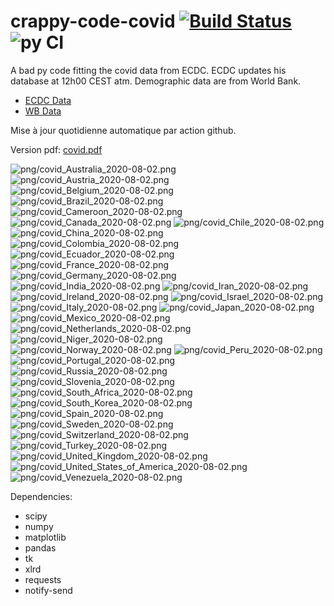 # crappy-code-covid [![Build Status](https://cloud.drone.io/api/badges/a-lemonnier/crappy-code-covid/status.svg)](https://cloud.drone.io/a-lemonnier/crappy-code-covid) ![py CI](https://github.com/a-lemonnier/crappy-code-covid/workflows/py%20CI/badge.svg)
 
A bad py code fitting the covid data from ECDC. ECDC updates his database at 12h00 CEST atm. Demographic data are from World Bank.
 
- [ECDC Data](https://www.ecdc.europa.eu/en/publications-data/download-todays-data-geographic-distribution-covid-19-cases-worldwide)
- [WB Data](https://data.worldbank.org/indicator/sp.pop.totl)
 
 
Mise à jour quotidienne automatique par action github.
 
Version pdf: [covid.pdf](https://github.com/a-lemonnier/crappy-code-covid/raw/master/covid.pdf)
 
![png/covid_Australia_2020-08-02.png](png/covid_Australia_2020-08-02.png)
![png/covid_Austria_2020-08-02.png](png/covid_Austria_2020-08-02.png)
![png/covid_Belgium_2020-08-02.png](png/covid_Belgium_2020-08-02.png)
![png/covid_Brazil_2020-08-02.png](png/covid_Brazil_2020-08-02.png)
![png/covid_Cameroon_2020-08-02.png](png/covid_Cameroon_2020-08-02.png)
![png/covid_Canada_2020-08-02.png](png/covid_Canada_2020-08-02.png)
![png/covid_Chile_2020-08-02.png](png/covid_Chile_2020-08-02.png)
![png/covid_China_2020-08-02.png](png/covid_China_2020-08-02.png)
![png/covid_Colombia_2020-08-02.png](png/covid_Colombia_2020-08-02.png)
![png/covid_Ecuador_2020-08-02.png](png/covid_Ecuador_2020-08-02.png)
![png/covid_France_2020-08-02.png](png/covid_France_2020-08-02.png)
![png/covid_Germany_2020-08-02.png](png/covid_Germany_2020-08-02.png)
![png/covid_India_2020-08-02.png](png/covid_India_2020-08-02.png)
![png/covid_Iran_2020-08-02.png](png/covid_Iran_2020-08-02.png)
![png/covid_Ireland_2020-08-02.png](png/covid_Ireland_2020-08-02.png)
![png/covid_Israel_2020-08-02.png](png/covid_Israel_2020-08-02.png)
![png/covid_Italy_2020-08-02.png](png/covid_Italy_2020-08-02.png)
![png/covid_Japan_2020-08-02.png](png/covid_Japan_2020-08-02.png)
![png/covid_Mexico_2020-08-02.png](png/covid_Mexico_2020-08-02.png)
![png/covid_Netherlands_2020-08-02.png](png/covid_Netherlands_2020-08-02.png)
![png/covid_Niger_2020-08-02.png](png/covid_Niger_2020-08-02.png)
![png/covid_Norway_2020-08-02.png](png/covid_Norway_2020-08-02.png)
![png/covid_Peru_2020-08-02.png](png/covid_Peru_2020-08-02.png)
![png/covid_Portugal_2020-08-02.png](png/covid_Portugal_2020-08-02.png)
![png/covid_Russia_2020-08-02.png](png/covid_Russia_2020-08-02.png)
![png/covid_Slovenia_2020-08-02.png](png/covid_Slovenia_2020-08-02.png)
![png/covid_South_Africa_2020-08-02.png](png/covid_South_Africa_2020-08-02.png)
![png/covid_South_Korea_2020-08-02.png](png/covid_South_Korea_2020-08-02.png)
![png/covid_Spain_2020-08-02.png](png/covid_Spain_2020-08-02.png)
![png/covid_Sweden_2020-08-02.png](png/covid_Sweden_2020-08-02.png)
![png/covid_Switzerland_2020-08-02.png](png/covid_Switzerland_2020-08-02.png)
![png/covid_Turkey_2020-08-02.png](png/covid_Turkey_2020-08-02.png)
![png/covid_United_Kingdom_2020-08-02.png](png/covid_United_Kingdom_2020-08-02.png)
![png/covid_United_States_of_America_2020-08-02.png](png/covid_United_States_of_America_2020-08-02.png)
![png/covid_Venezuela_2020-08-02.png](png/covid_Venezuela_2020-08-02.png)
 
Dependencies:
- scipy
- numpy
- matplotlib
- pandas
- tk
- xlrd
- requests
- notify-send
